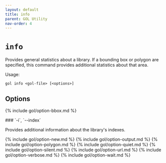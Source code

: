 ```yaml
---
layout: default
title: info
parent: GOL Utility
nav-order: 4
---
```


# `info`

Provides general statistics about a library. If a bounding box or polygon are specified,
this command provides additional statistics about that area.

Usage:

    gol info <gol-file> [<options>]  

## Options

{% include gol/option-bbox.md %}

<a name="option-index">
### `-i`, `--index`

Provides additional information about the library's indexes.

{% include gol/option-new.md %}
{% include gol/option-output.md %}
{% include gol/option-polygon.md %}
{% include gol/option-quiet.md %}
{% include gol/option-silent.md %}
{% include gol/option-url.md %}
{% include gol/option-verbose.md %}
{% include gol/option-wait.md %}
